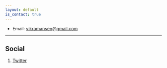 ```yaml
---
layout: default
is_contact: true
---
```


* Email: [vikramansen@gmail.com](mailto:vikramansen@gmail.com)

---



## Social

1. [Twitter](https://twitter.com/thisisvikraman)

